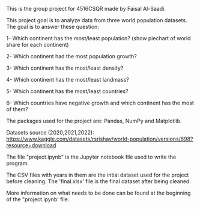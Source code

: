 This is the group project for 4516CSQR made by Faisal Al-Saadi.

This project goal is to analyze data from three world population datasets.
The goal is to answer these question:

1- Which continent has the most/least population? (show piechart of world share for each continent)

2- Which continent had the most population growth?

3- Which continent has the most/least density?

4- Which continent has the most/least landmass?

5- Which continent has the most/least countries?

6- Which countries have negative growth and which continent has the most of them?

The packages used for the project are: Pandas, NumPy and Matplotlib.

Datasets source (2020,2021,2022): https://www.kaggle.com/datasets/rsrishav/world-population/versions/698?resource=download

The file "project.ipynb" is the Jupyter notebook file used to write the program.

The CSV files with years in them are the intial dataset used for the project before cleaning.
The 'final.xlsx' file is the final dataset after being cleaned.

More information on what needs to be done can be found at the beginning of the "project.ipynb' file.
